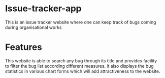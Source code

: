 # Issue-tracker-app
This is an issue tracker website where one can keep track of bugs coming during organisational works

# Features
This website is able to search any bug through its title and provides facility to filter the bug list according different measures. It also displays the bug statistics in various chart forms which will add attractiveness to the website.
